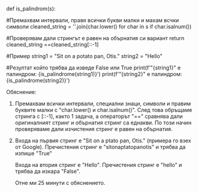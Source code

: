 def is_palindrom(s):

#Премахвам интервали, правя всички букви малки и махам всчки символи
cleaned_string = ''.join(char.lower() for char in s if char.isalnum())

#Проверявам дали стрингът е равен на обърнатия си вариант
return cleaned_string ==cleaned_string[::-1]

#Пример
string1 = "Sit on a potato pan, Otis."
string2 = "Hello"

#Резултат който трябва да изведе False или True
print(f'"{string1}" е палиндром: {is_palindrome(string1)}')
print(f'"{string2}" е палиндром: {is_palindrome(string2)}')





Обяснение: 

1. Премахвам всички интервали, специални знаци, символи и правим буквите малки с "char.lower() и char.isalnum()".
   След това обръщаме стринга с [::-1], както 1 задача, а операторът "==" сравнява дали оригиналният стринг и обърнатия
   стринг са еднакви.
   По този начин проверяваме дали изчистения стринг е равен на обърнатия.


3. Входа на първия стринг е "Sit on a ptato pan, Otis." (примера го взех от Google).
   Пречистения стринг е "sitonaptatopanotis" и трябва да изпише "True"

   Входа на втория стринг е "Hello". Пречистения стринг е "hello" и трябва да изкара "False".


   Отне ми 25 минути с обяснението.
   
